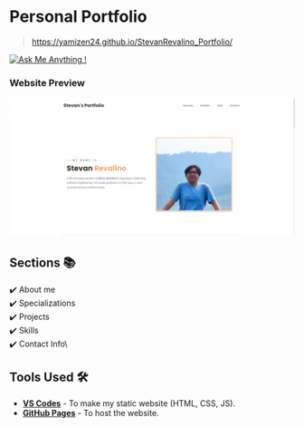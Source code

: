 # Personal Portfolio

> https://yamizen24.github.io/StevanRevalino_Portfolio/

[![Ask Me Anything !](https://img.shields.io/badge/ask%20me-linkedin-1abc9c.svg)](https://www.linkedin.com/in/stevan-revalino/)


### Website Preview
<p align="center"> 
  <kbd>
    <a href="https://yamizen24.github.io/StevanRevalino_Portfolio/" target="_blank"><img src="preview/main1.png">
  </a>
  </kbd>
</p>


## Sections 📚
✔️ About me\
✔️ Specializations\
✔️ Projects \
✔️ Skills \
✔️ Contact Info\

## Tools Used 🛠️
* [<b>VS Codes</b>](https://code.visualstudio.com/) - To make my static website (HTML, CSS, JS).
* [<b>GitHub Pages</b>](https://create-react-app.dev/docs/deployment/#github-pages) - To host the website.
